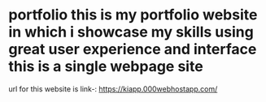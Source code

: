 # portfolio this is my portfolio website in which i showcase my skills using great user experience and interface this is a single webpage site 
url for this website is link-: https://kiapp.000webhostapp.com/
